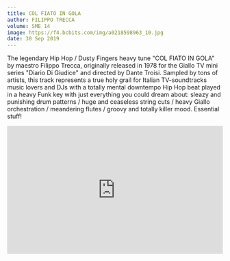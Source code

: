 ```yaml
---
title: COL FIATO IN GOLA
author: FILIPPO TRECCA
volume: SME 14
image: https://f4.bcbits.com/img/a0218598963_10.jpg
date: 30 Sep 2019
---
```


The legendary Hip Hop / Dusty Fingers heavy tune "COL FIATO IN GOLA" by maestro Filippo Trecca, originally released in 1978 for the Giallo TV mini series "Diario Di Giudice" and directed by Dante Troisi. Sampled by tons of artists, this track represents a true holy grail for Italian 
TV-soundtracks music lovers and DJs with a totally mental downtempo Hip Hop beat played in a heavy Funk key with just everything you could dream about: sleazy and punishing drum patterns / huge and ceaseless string cuts / heavy Giallo orchestration / meandering flutes / groovy and totally killer mood. Essential stuff!

<iframe width="100%" height="300" scrolling="no" frameborder="no" allow="autoplay" src="https://w.soundcloud.com/player/?url=https%3A//api.soundcloud.com/tracks/678079482&color=%23ff5500&auto_play=false&hide_related=false&show_comments=true&show_user=true&show_reposts=false&show_teaser=true&visual=true"></iframe>
